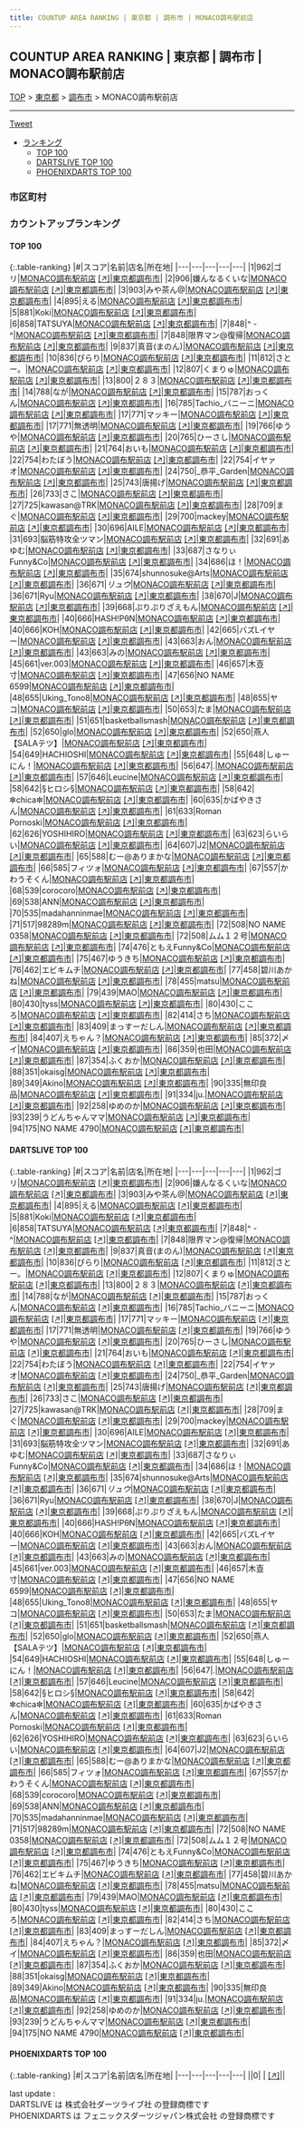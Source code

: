 ```yaml
---
title: COUNTUP AREA RANKING | 東京都 | 調布市 | MONACO調布駅前店
---
```

## COUNTUP AREA RANKING | 東京都 | 調布市 | MONACO調布駅前店

[TOP](/darts/rank/) > [東京都](/darts/rank/東京都/) > [調布市](/darts/rank/東京都/調布市/) > MONACO調布駅前店

___

<a href="https://twitter.com/share?ref_src=twsrc%5Etfw" data-text="COUNTUP AREA RANKING | 東京都調布市MONACO調布駅前店" class="twitter-share-button" data-hashtags="DARTSLIVE,PHOENIXDARTS,darts,ダーツ" data-show-count="false">Tweet</a>

* [ランキング](#カウントアップランキング)
    * [TOP 100](#top-100)
    * [DARTSLIVE TOP 100](#dartslive-top-100)
    * [PHOENIXDARTS TOP 100](#phoenixdarts-top-100)

### 市区町村

<ul>

</ul>

### カウントアップランキング

#### TOP 100



{:.table-ranking}
|#|スコア|名前|店名|所在地|
|---|---|---|---|---|
|1|962|<span class="rank-name-dl">ゴリ</span>|<a href="/darts/rank/shops/9ef23733fd3ee8430d9b047a20a7ba1e.html">MONACO調布駅前店</a> <a href="https://search.dartslive.com/jp/shop/9ef23733fd3ee8430d9b047a20a7ba1e">[↗]</a>|<a href="/darts/rank/東京都/調布市">東京都調布市</a>|
|2|906|<span class="rank-name-dl">嫌んなるくいな</span>|<a href="/darts/rank/shops/9ef23733fd3ee8430d9b047a20a7ba1e.html">MONACO調布駅前店</a> <a href="https://search.dartslive.com/jp/shop/9ef23733fd3ee8430d9b047a20a7ba1e">[↗]</a>|<a href="/darts/rank/東京都/調布市">東京都調布市</a>|
|3|903|<span class="rank-name-dl">みや茶ん@</span>|<a href="/darts/rank/shops/9ef23733fd3ee8430d9b047a20a7ba1e.html">MONACO調布駅前店</a> <a href="https://search.dartslive.com/jp/shop/9ef23733fd3ee8430d9b047a20a7ba1e">[↗]</a>|<a href="/darts/rank/東京都/調布市">東京都調布市</a>|
|4|895|<span class="rank-name-dl">える</span>|<a href="/darts/rank/shops/9ef23733fd3ee8430d9b047a20a7ba1e.html">MONACO調布駅前店</a> <a href="https://search.dartslive.com/jp/shop/9ef23733fd3ee8430d9b047a20a7ba1e">[↗]</a>|<a href="/darts/rank/東京都/調布市">東京都調布市</a>|
|5|881|<span class="rank-name-dl">Koki</span>|<a href="/darts/rank/shops/9ef23733fd3ee8430d9b047a20a7ba1e.html">MONACO調布駅前店</a> <a href="https://search.dartslive.com/jp/shop/9ef23733fd3ee8430d9b047a20a7ba1e">[↗]</a>|<a href="/darts/rank/東京都/調布市">東京都調布市</a>|
|6|858|<span class="rank-name-dl">TATSUYA</span>|<a href="/darts/rank/shops/9ef23733fd3ee8430d9b047a20a7ba1e.html">MONACO調布駅前店</a> <a href="https://search.dartslive.com/jp/shop/9ef23733fd3ee8430d9b047a20a7ba1e">[↗]</a>|<a href="/darts/rank/東京都/調布市">東京都調布市</a>|
|7|848|<span class="rank-name-dl">^ - ^</span>|<a href="/darts/rank/shops/9ef23733fd3ee8430d9b047a20a7ba1e.html">MONACO調布駅前店</a> <a href="https://search.dartslive.com/jp/shop/9ef23733fd3ee8430d9b047a20a7ba1e">[↗]</a>|<a href="/darts/rank/東京都/調布市">東京都調布市</a>|
|7|848|<span class="rank-name-dl">限界マン@復帰</span>|<a href="/darts/rank/shops/9ef23733fd3ee8430d9b047a20a7ba1e.html">MONACO調布駅前店</a> <a href="https://search.dartslive.com/jp/shop/9ef23733fd3ee8430d9b047a20a7ba1e">[↗]</a>|<a href="/darts/rank/東京都/調布市">東京都調布市</a>|
|9|837|<span class="rank-name-dl">真音(まのん)</span>|<a href="/darts/rank/shops/9ef23733fd3ee8430d9b047a20a7ba1e.html">MONACO調布駅前店</a> <a href="https://search.dartslive.com/jp/shop/9ef23733fd3ee8430d9b047a20a7ba1e">[↗]</a>|<a href="/darts/rank/東京都/調布市">東京都調布市</a>|
|10|836|<span class="rank-name-dl">ぴらり</span>|<a href="/darts/rank/shops/9ef23733fd3ee8430d9b047a20a7ba1e.html">MONACO調布駅前店</a> <a href="https://search.dartslive.com/jp/shop/9ef23733fd3ee8430d9b047a20a7ba1e">[↗]</a>|<a href="/darts/rank/東京都/調布市">東京都調布市</a>|
|11|812|<span class="rank-name-dl">さとー。</span>|<a href="/darts/rank/shops/9ef23733fd3ee8430d9b047a20a7ba1e.html">MONACO調布駅前店</a> <a href="https://search.dartslive.com/jp/shop/9ef23733fd3ee8430d9b047a20a7ba1e">[↗]</a>|<a href="/darts/rank/東京都/調布市">東京都調布市</a>|
|12|807|<span class="rank-name-dl">くまりゅ</span>|<a href="/darts/rank/shops/9ef23733fd3ee8430d9b047a20a7ba1e.html">MONACO調布駅前店</a> <a href="https://search.dartslive.com/jp/shop/9ef23733fd3ee8430d9b047a20a7ba1e">[↗]</a>|<a href="/darts/rank/東京都/調布市">東京都調布市</a>|
|13|800|<span class="rank-name-dl">２８３</span>|<a href="/darts/rank/shops/9ef23733fd3ee8430d9b047a20a7ba1e.html">MONACO調布駅前店</a> <a href="https://search.dartslive.com/jp/shop/9ef23733fd3ee8430d9b047a20a7ba1e">[↗]</a>|<a href="/darts/rank/東京都/調布市">東京都調布市</a>|
|14|788|<span class="rank-name-dl">なが</span>|<a href="/darts/rank/shops/9ef23733fd3ee8430d9b047a20a7ba1e.html">MONACO調布駅前店</a> <a href="https://search.dartslive.com/jp/shop/9ef23733fd3ee8430d9b047a20a7ba1e">[↗]</a>|<a href="/darts/rank/東京都/調布市">東京都調布市</a>|
|15|787|<span class="rank-name-dl">おっくん</span>|<a href="/darts/rank/shops/9ef23733fd3ee8430d9b047a20a7ba1e.html">MONACO調布駅前店</a> <a href="https://search.dartslive.com/jp/shop/9ef23733fd3ee8430d9b047a20a7ba1e">[↗]</a>|<a href="/darts/rank/東京都/調布市">東京都調布市</a>|
|16|785|<span class="rank-name-dl">Tachio_バニーニ</span>|<a href="/darts/rank/shops/9ef23733fd3ee8430d9b047a20a7ba1e.html">MONACO調布駅前店</a> <a href="https://search.dartslive.com/jp/shop/9ef23733fd3ee8430d9b047a20a7ba1e">[↗]</a>|<a href="/darts/rank/東京都/調布市">東京都調布市</a>|
|17|771|<span class="rank-name-dl">マッキー</span>|<a href="/darts/rank/shops/9ef23733fd3ee8430d9b047a20a7ba1e.html">MONACO調布駅前店</a> <a href="https://search.dartslive.com/jp/shop/9ef23733fd3ee8430d9b047a20a7ba1e">[↗]</a>|<a href="/darts/rank/東京都/調布市">東京都調布市</a>|
|17|771|<span class="rank-name-dl">無透明</span>|<a href="/darts/rank/shops/9ef23733fd3ee8430d9b047a20a7ba1e.html">MONACO調布駅前店</a> <a href="https://search.dartslive.com/jp/shop/9ef23733fd3ee8430d9b047a20a7ba1e">[↗]</a>|<a href="/darts/rank/東京都/調布市">東京都調布市</a>|
|19|766|<span class="rank-name-dl">ゆうや</span>|<a href="/darts/rank/shops/9ef23733fd3ee8430d9b047a20a7ba1e.html">MONACO調布駅前店</a> <a href="https://search.dartslive.com/jp/shop/9ef23733fd3ee8430d9b047a20a7ba1e">[↗]</a>|<a href="/darts/rank/東京都/調布市">東京都調布市</a>|
|20|765|<span class="rank-name-dl">ひーさし</span>|<a href="/darts/rank/shops/9ef23733fd3ee8430d9b047a20a7ba1e.html">MONACO調布駅前店</a> <a href="https://search.dartslive.com/jp/shop/9ef23733fd3ee8430d9b047a20a7ba1e">[↗]</a>|<a href="/darts/rank/東京都/調布市">東京都調布市</a>|
|21|764|<span class="rank-name-dl">おいも</span>|<a href="/darts/rank/shops/9ef23733fd3ee8430d9b047a20a7ba1e.html">MONACO調布駅前店</a> <a href="https://search.dartslive.com/jp/shop/9ef23733fd3ee8430d9b047a20a7ba1e">[↗]</a>|<a href="/darts/rank/東京都/調布市">東京都調布市</a>|
|22|754|<span class="rank-name-dl">わたぼう</span>|<a href="/darts/rank/shops/9ef23733fd3ee8430d9b047a20a7ba1e.html">MONACO調布駅前店</a> <a href="https://search.dartslive.com/jp/shop/9ef23733fd3ee8430d9b047a20a7ba1e">[↗]</a>|<a href="/darts/rank/東京都/調布市">東京都調布市</a>|
|22|754|<span class="rank-name-dl">イヤァオ</span>|<a href="/darts/rank/shops/9ef23733fd3ee8430d9b047a20a7ba1e.html">MONACO調布駅前店</a> <a href="https://search.dartslive.com/jp/shop/9ef23733fd3ee8430d9b047a20a7ba1e">[↗]</a>|<a href="/darts/rank/東京都/調布市">東京都調布市</a>|
|24|750|<span class="rank-name-dl">_恭平_Garden</span>|<a href="/darts/rank/shops/9ef23733fd3ee8430d9b047a20a7ba1e.html">MONACO調布駅前店</a> <a href="https://search.dartslive.com/jp/shop/9ef23733fd3ee8430d9b047a20a7ba1e">[↗]</a>|<a href="/darts/rank/東京都/調布市">東京都調布市</a>|
|25|743|<span class="rank-name-dl">唐揚げ</span>|<a href="/darts/rank/shops/9ef23733fd3ee8430d9b047a20a7ba1e.html">MONACO調布駅前店</a> <a href="https://search.dartslive.com/jp/shop/9ef23733fd3ee8430d9b047a20a7ba1e">[↗]</a>|<a href="/darts/rank/東京都/調布市">東京都調布市</a>|
|26|733|<span class="rank-name-dl">さこ</span>|<a href="/darts/rank/shops/9ef23733fd3ee8430d9b047a20a7ba1e.html">MONACO調布駅前店</a> <a href="https://search.dartslive.com/jp/shop/9ef23733fd3ee8430d9b047a20a7ba1e">[↗]</a>|<a href="/darts/rank/東京都/調布市">東京都調布市</a>|
|27|725|<span class="rank-name-dl">kawasan@TRK</span>|<a href="/darts/rank/shops/9ef23733fd3ee8430d9b047a20a7ba1e.html">MONACO調布駅前店</a> <a href="https://search.dartslive.com/jp/shop/9ef23733fd3ee8430d9b047a20a7ba1e">[↗]</a>|<a href="/darts/rank/東京都/調布市">東京都調布市</a>|
|28|709|<span class="rank-name-dl">まぐ</span>|<a href="/darts/rank/shops/9ef23733fd3ee8430d9b047a20a7ba1e.html">MONACO調布駅前店</a> <a href="https://search.dartslive.com/jp/shop/9ef23733fd3ee8430d9b047a20a7ba1e">[↗]</a>|<a href="/darts/rank/東京都/調布市">東京都調布市</a>|
|29|700|<span class="rank-name-dl">mackey</span>|<a href="/darts/rank/shops/9ef23733fd3ee8430d9b047a20a7ba1e.html">MONACO調布駅前店</a> <a href="https://search.dartslive.com/jp/shop/9ef23733fd3ee8430d9b047a20a7ba1e">[↗]</a>|<a href="/darts/rank/東京都/調布市">東京都調布市</a>|
|30|696|<span class="rank-name-dl">AILE</span>|<a href="/darts/rank/shops/9ef23733fd3ee8430d9b047a20a7ba1e.html">MONACO調布駅前店</a> <a href="https://search.dartslive.com/jp/shop/9ef23733fd3ee8430d9b047a20a7ba1e">[↗]</a>|<a href="/darts/rank/東京都/調布市">東京都調布市</a>|
|31|693|<span class="rank-name-dl">脳筋特攻全ツマン</span>|<a href="/darts/rank/shops/9ef23733fd3ee8430d9b047a20a7ba1e.html">MONACO調布駅前店</a> <a href="https://search.dartslive.com/jp/shop/9ef23733fd3ee8430d9b047a20a7ba1e">[↗]</a>|<a href="/darts/rank/東京都/調布市">東京都調布市</a>|
|32|691|<span class="rank-name-dl">あゆむ</span>|<a href="/darts/rank/shops/9ef23733fd3ee8430d9b047a20a7ba1e.html">MONACO調布駅前店</a> <a href="https://search.dartslive.com/jp/shop/9ef23733fd3ee8430d9b047a20a7ba1e">[↗]</a>|<a href="/darts/rank/東京都/調布市">東京都調布市</a>|
|33|687|<span class="rank-name-dl">さなりぃFunny&amp;Co</span>|<a href="/darts/rank/shops/9ef23733fd3ee8430d9b047a20a7ba1e.html">MONACO調布駅前店</a> <a href="https://search.dartslive.com/jp/shop/9ef23733fd3ee8430d9b047a20a7ba1e">[↗]</a>|<a href="/darts/rank/東京都/調布市">東京都調布市</a>|
|34|686|<span class="rank-name-dl">ほ！</span>|<a href="/darts/rank/shops/9ef23733fd3ee8430d9b047a20a7ba1e.html">MONACO調布駅前店</a> <a href="https://search.dartslive.com/jp/shop/9ef23733fd3ee8430d9b047a20a7ba1e">[↗]</a>|<a href="/darts/rank/東京都/調布市">東京都調布市</a>|
|35|674|<span class="rank-name-dl">shunnosuke@Arts</span>|<a href="/darts/rank/shops/9ef23733fd3ee8430d9b047a20a7ba1e.html">MONACO調布駅前店</a> <a href="https://search.dartslive.com/jp/shop/9ef23733fd3ee8430d9b047a20a7ba1e">[↗]</a>|<a href="/darts/rank/東京都/調布市">東京都調布市</a>|
|36|671|<span class="rank-name-dl">$リュウ$</span>|<a href="/darts/rank/shops/9ef23733fd3ee8430d9b047a20a7ba1e.html">MONACO調布駅前店</a> <a href="https://search.dartslive.com/jp/shop/9ef23733fd3ee8430d9b047a20a7ba1e">[↗]</a>|<a href="/darts/rank/東京都/調布市">東京都調布市</a>|
|36|671|<span class="rank-name-dl">Ryu</span>|<a href="/darts/rank/shops/9ef23733fd3ee8430d9b047a20a7ba1e.html">MONACO調布駅前店</a> <a href="https://search.dartslive.com/jp/shop/9ef23733fd3ee8430d9b047a20a7ba1e">[↗]</a>|<a href="/darts/rank/東京都/調布市">東京都調布市</a>|
|38|670|<span class="rank-name-dl">J</span>|<a href="/darts/rank/shops/9ef23733fd3ee8430d9b047a20a7ba1e.html">MONACO調布駅前店</a> <a href="https://search.dartslive.com/jp/shop/9ef23733fd3ee8430d9b047a20a7ba1e">[↗]</a>|<a href="/darts/rank/東京都/調布市">東京都調布市</a>|
|39|668|<span class="rank-name-dl">ぷりぷりざえもん</span>|<a href="/darts/rank/shops/9ef23733fd3ee8430d9b047a20a7ba1e.html">MONACO調布駅前店</a> <a href="https://search.dartslive.com/jp/shop/9ef23733fd3ee8430d9b047a20a7ba1e">[↗]</a>|<a href="/darts/rank/東京都/調布市">東京都調布市</a>|
|40|666|<span class="rank-name-dl">HASH!PθN</span>|<a href="/darts/rank/shops/9ef23733fd3ee8430d9b047a20a7ba1e.html">MONACO調布駅前店</a> <a href="https://search.dartslive.com/jp/shop/9ef23733fd3ee8430d9b047a20a7ba1e">[↗]</a>|<a href="/darts/rank/東京都/調布市">東京都調布市</a>|
|40|666|<span class="rank-name-dl">KOH</span>|<a href="/darts/rank/shops/9ef23733fd3ee8430d9b047a20a7ba1e.html">MONACO調布駅前店</a> <a href="https://search.dartslive.com/jp/shop/9ef23733fd3ee8430d9b047a20a7ba1e">[↗]</a>|<a href="/darts/rank/東京都/調布市">東京都調布市</a>|
|42|665|<span class="rank-name-dl">バズLイヤー</span>|<a href="/darts/rank/shops/9ef23733fd3ee8430d9b047a20a7ba1e.html">MONACO調布駅前店</a> <a href="https://search.dartslive.com/jp/shop/9ef23733fd3ee8430d9b047a20a7ba1e">[↗]</a>|<a href="/darts/rank/東京都/調布市">東京都調布市</a>|
|43|663|<span class="rank-name-dl">おん</span>|<a href="/darts/rank/shops/9ef23733fd3ee8430d9b047a20a7ba1e.html">MONACO調布駅前店</a> <a href="https://search.dartslive.com/jp/shop/9ef23733fd3ee8430d9b047a20a7ba1e">[↗]</a>|<a href="/darts/rank/東京都/調布市">東京都調布市</a>|
|43|663|<span class="rank-name-dl">みの</span>|<a href="/darts/rank/shops/9ef23733fd3ee8430d9b047a20a7ba1e.html">MONACO調布駅前店</a> <a href="https://search.dartslive.com/jp/shop/9ef23733fd3ee8430d9b047a20a7ba1e">[↗]</a>|<a href="/darts/rank/東京都/調布市">東京都調布市</a>|
|45|661|<span class="rank-name-dl">ver.003</span>|<a href="/darts/rank/shops/9ef23733fd3ee8430d9b047a20a7ba1e.html">MONACO調布駅前店</a> <a href="https://search.dartslive.com/jp/shop/9ef23733fd3ee8430d9b047a20a7ba1e">[↗]</a>|<a href="/darts/rank/東京都/調布市">東京都調布市</a>|
|46|657|<span class="rank-name-dl">木壴寸</span>|<a href="/darts/rank/shops/9ef23733fd3ee8430d9b047a20a7ba1e.html">MONACO調布駅前店</a> <a href="https://search.dartslive.com/jp/shop/9ef23733fd3ee8430d9b047a20a7ba1e">[↗]</a>|<a href="/darts/rank/東京都/調布市">東京都調布市</a>|
|47|656|<span class="rank-name-dl">NO NAME 6599</span>|<a href="/darts/rank/shops/9ef23733fd3ee8430d9b047a20a7ba1e.html">MONACO調布駅前店</a> <a href="https://search.dartslive.com/jp/shop/9ef23733fd3ee8430d9b047a20a7ba1e">[↗]</a>|<a href="/darts/rank/東京都/調布市">東京都調布市</a>|
|48|655|<span class="rank-name-dl">Uking_Tono8</span>|<a href="/darts/rank/shops/9ef23733fd3ee8430d9b047a20a7ba1e.html">MONACO調布駅前店</a> <a href="https://search.dartslive.com/jp/shop/9ef23733fd3ee8430d9b047a20a7ba1e">[↗]</a>|<a href="/darts/rank/東京都/調布市">東京都調布市</a>|
|48|655|<span class="rank-name-dl">ヤコ</span>|<a href="/darts/rank/shops/9ef23733fd3ee8430d9b047a20a7ba1e.html">MONACO調布駅前店</a> <a href="https://search.dartslive.com/jp/shop/9ef23733fd3ee8430d9b047a20a7ba1e">[↗]</a>|<a href="/darts/rank/東京都/調布市">東京都調布市</a>|
|50|653|<span class="rank-name-dl">たま</span>|<a href="/darts/rank/shops/9ef23733fd3ee8430d9b047a20a7ba1e.html">MONACO調布駅前店</a> <a href="https://search.dartslive.com/jp/shop/9ef23733fd3ee8430d9b047a20a7ba1e">[↗]</a>|<a href="/darts/rank/東京都/調布市">東京都調布市</a>|
|51|651|<span class="rank-name-dl">basketballsmash</span>|<a href="/darts/rank/shops/9ef23733fd3ee8430d9b047a20a7ba1e.html">MONACO調布駅前店</a> <a href="https://search.dartslive.com/jp/shop/9ef23733fd3ee8430d9b047a20a7ba1e">[↗]</a>|<a href="/darts/rank/東京都/調布市">東京都調布市</a>|
|52|650|<span class="rank-name-dl">glo</span>|<a href="/darts/rank/shops/9ef23733fd3ee8430d9b047a20a7ba1e.html">MONACO調布駅前店</a> <a href="https://search.dartslive.com/jp/shop/9ef23733fd3ee8430d9b047a20a7ba1e">[↗]</a>|<a href="/darts/rank/東京都/調布市">東京都調布市</a>|
|52|650|<span class="rank-name-dl">燕人【SALAテツ】</span>|<a href="/darts/rank/shops/9ef23733fd3ee8430d9b047a20a7ba1e.html">MONACO調布駅前店</a> <a href="https://search.dartslive.com/jp/shop/9ef23733fd3ee8430d9b047a20a7ba1e">[↗]</a>|<a href="/darts/rank/東京都/調布市">東京都調布市</a>|
|54|649|<span class="rank-name-dl">HACHIOSHI</span>|<a href="/darts/rank/shops/9ef23733fd3ee8430d9b047a20a7ba1e.html">MONACO調布駅前店</a> <a href="https://search.dartslive.com/jp/shop/9ef23733fd3ee8430d9b047a20a7ba1e">[↗]</a>|<a href="/darts/rank/東京都/調布市">東京都調布市</a>|
|55|648|<span class="rank-name-dl">しゅーにん！</span>|<a href="/darts/rank/shops/9ef23733fd3ee8430d9b047a20a7ba1e.html">MONACO調布駅前店</a> <a href="https://search.dartslive.com/jp/shop/9ef23733fd3ee8430d9b047a20a7ba1e">[↗]</a>|<a href="/darts/rank/東京都/調布市">東京都調布市</a>|
|56|647|<span class="rank-name-dl">.</span>|<a href="/darts/rank/shops/9ef23733fd3ee8430d9b047a20a7ba1e.html">MONACO調布駅前店</a> <a href="https://search.dartslive.com/jp/shop/9ef23733fd3ee8430d9b047a20a7ba1e">[↗]</a>|<a href="/darts/rank/東京都/調布市">東京都調布市</a>|
|57|646|<span class="rank-name-dl">Leucine</span>|<a href="/darts/rank/shops/9ef23733fd3ee8430d9b047a20a7ba1e.html">MONACO調布駅前店</a> <a href="https://search.dartslive.com/jp/shop/9ef23733fd3ee8430d9b047a20a7ba1e">[↗]</a>|<a href="/darts/rank/東京都/調布市">東京都調布市</a>|
|58|642|<span class="rank-name-dl">§ヒロシ§</span>|<a href="/darts/rank/shops/9ef23733fd3ee8430d9b047a20a7ba1e.html">MONACO調布駅前店</a> <a href="https://search.dartslive.com/jp/shop/9ef23733fd3ee8430d9b047a20a7ba1e">[↗]</a>|<a href="/darts/rank/東京都/調布市">東京都調布市</a>|
|58|642|<span class="rank-name-dl">✼chica✼</span>|<a href="/darts/rank/shops/9ef23733fd3ee8430d9b047a20a7ba1e.html">MONACO調布駅前店</a> <a href="https://search.dartslive.com/jp/shop/9ef23733fd3ee8430d9b047a20a7ba1e">[↗]</a>|<a href="/darts/rank/東京都/調布市">東京都調布市</a>|
|60|635|<span class="rank-name-dl">かばやきさん</span>|<a href="/darts/rank/shops/9ef23733fd3ee8430d9b047a20a7ba1e.html">MONACO調布駅前店</a> <a href="https://search.dartslive.com/jp/shop/9ef23733fd3ee8430d9b047a20a7ba1e">[↗]</a>|<a href="/darts/rank/東京都/調布市">東京都調布市</a>|
|61|633|<span class="rank-name-dl">Roman Pornoski</span>|<a href="/darts/rank/shops/9ef23733fd3ee8430d9b047a20a7ba1e.html">MONACO調布駅前店</a> <a href="https://search.dartslive.com/jp/shop/9ef23733fd3ee8430d9b047a20a7ba1e">[↗]</a>|<a href="/darts/rank/東京都/調布市">東京都調布市</a>|
|62|626|<span class="rank-name-dl">YOSHIHIRO</span>|<a href="/darts/rank/shops/9ef23733fd3ee8430d9b047a20a7ba1e.html">MONACO調布駅前店</a> <a href="https://search.dartslive.com/jp/shop/9ef23733fd3ee8430d9b047a20a7ba1e">[↗]</a>|<a href="/darts/rank/東京都/調布市">東京都調布市</a>|
|63|623|<span class="rank-name-dl">らいらい</span>|<a href="/darts/rank/shops/9ef23733fd3ee8430d9b047a20a7ba1e.html">MONACO調布駅前店</a> <a href="https://search.dartslive.com/jp/shop/9ef23733fd3ee8430d9b047a20a7ba1e">[↗]</a>|<a href="/darts/rank/東京都/調布市">東京都調布市</a>|
|64|607|<span class="rank-name-dl">J2</span>|<a href="/darts/rank/shops/9ef23733fd3ee8430d9b047a20a7ba1e.html">MONACO調布駅前店</a> <a href="https://search.dartslive.com/jp/shop/9ef23733fd3ee8430d9b047a20a7ba1e">[↗]</a>|<a href="/darts/rank/東京都/調布市">東京都調布市</a>|
|65|588|<span class="rank-name-dl">むー@ありまかな</span>|<a href="/darts/rank/shops/9ef23733fd3ee8430d9b047a20a7ba1e.html">MONACO調布駅前店</a> <a href="https://search.dartslive.com/jp/shop/9ef23733fd3ee8430d9b047a20a7ba1e">[↗]</a>|<a href="/darts/rank/東京都/調布市">東京都調布市</a>|
|66|585|<span class="rank-name-dl">フィツォ</span>|<a href="/darts/rank/shops/9ef23733fd3ee8430d9b047a20a7ba1e.html">MONACO調布駅前店</a> <a href="https://search.dartslive.com/jp/shop/9ef23733fd3ee8430d9b047a20a7ba1e">[↗]</a>|<a href="/darts/rank/東京都/調布市">東京都調布市</a>|
|67|557|<span class="rank-name-dl">かわうそくん</span>|<a href="/darts/rank/shops/9ef23733fd3ee8430d9b047a20a7ba1e.html">MONACO調布駅前店</a> <a href="https://search.dartslive.com/jp/shop/9ef23733fd3ee8430d9b047a20a7ba1e">[↗]</a>|<a href="/darts/rank/東京都/調布市">東京都調布市</a>|
|68|539|<span class="rank-name-dl">corocoro</span>|<a href="/darts/rank/shops/9ef23733fd3ee8430d9b047a20a7ba1e.html">MONACO調布駅前店</a> <a href="https://search.dartslive.com/jp/shop/9ef23733fd3ee8430d9b047a20a7ba1e">[↗]</a>|<a href="/darts/rank/東京都/調布市">東京都調布市</a>|
|69|538|<span class="rank-name-dl">ANN</span>|<a href="/darts/rank/shops/9ef23733fd3ee8430d9b047a20a7ba1e.html">MONACO調布駅前店</a> <a href="https://search.dartslive.com/jp/shop/9ef23733fd3ee8430d9b047a20a7ba1e">[↗]</a>|<a href="/darts/rank/東京都/調布市">東京都調布市</a>|
|70|535|<span class="rank-name-dl">madahanninmae</span>|<a href="/darts/rank/shops/9ef23733fd3ee8430d9b047a20a7ba1e.html">MONACO調布駅前店</a> <a href="https://search.dartslive.com/jp/shop/9ef23733fd3ee8430d9b047a20a7ba1e">[↗]</a>|<a href="/darts/rank/東京都/調布市">東京都調布市</a>|
|71|517|<span class="rank-name-dl">98289m</span>|<a href="/darts/rank/shops/9ef23733fd3ee8430d9b047a20a7ba1e.html">MONACO調布駅前店</a> <a href="https://search.dartslive.com/jp/shop/9ef23733fd3ee8430d9b047a20a7ba1e">[↗]</a>|<a href="/darts/rank/東京都/調布市">東京都調布市</a>|
|72|508|<span class="rank-name-dl">NO NAME 0358</span>|<a href="/darts/rank/shops/9ef23733fd3ee8430d9b047a20a7ba1e.html">MONACO調布駅前店</a> <a href="https://search.dartslive.com/jp/shop/9ef23733fd3ee8430d9b047a20a7ba1e">[↗]</a>|<a href="/darts/rank/東京都/調布市">東京都調布市</a>|
|72|508|<span class="rank-name-dl">ムム１２号</span>|<a href="/darts/rank/shops/9ef23733fd3ee8430d9b047a20a7ba1e.html">MONACO調布駅前店</a> <a href="https://search.dartslive.com/jp/shop/9ef23733fd3ee8430d9b047a20a7ba1e">[↗]</a>|<a href="/darts/rank/東京都/調布市">東京都調布市</a>|
|74|476|<span class="rank-name-dl">ともえFunny&amp;Co</span>|<a href="/darts/rank/shops/9ef23733fd3ee8430d9b047a20a7ba1e.html">MONACO調布駅前店</a> <a href="https://search.dartslive.com/jp/shop/9ef23733fd3ee8430d9b047a20a7ba1e">[↗]</a>|<a href="/darts/rank/東京都/調布市">東京都調布市</a>|
|75|467|<span class="rank-name-dl">ゆうきち</span>|<a href="/darts/rank/shops/9ef23733fd3ee8430d9b047a20a7ba1e.html">MONACO調布駅前店</a> <a href="https://search.dartslive.com/jp/shop/9ef23733fd3ee8430d9b047a20a7ba1e">[↗]</a>|<a href="/darts/rank/東京都/調布市">東京都調布市</a>|
|76|462|<span class="rank-name-dl">エビキムチ</span>|<a href="/darts/rank/shops/9ef23733fd3ee8430d9b047a20a7ba1e.html">MONACO調布駅前店</a> <a href="https://search.dartslive.com/jp/shop/9ef23733fd3ee8430d9b047a20a7ba1e">[↗]</a>|<a href="/darts/rank/東京都/調布市">東京都調布市</a>|
|77|458|<span class="rank-name-dl">碧川あかね</span>|<a href="/darts/rank/shops/9ef23733fd3ee8430d9b047a20a7ba1e.html">MONACO調布駅前店</a> <a href="https://search.dartslive.com/jp/shop/9ef23733fd3ee8430d9b047a20a7ba1e">[↗]</a>|<a href="/darts/rank/東京都/調布市">東京都調布市</a>|
|78|455|<span class="rank-name-dl">matsu</span>|<a href="/darts/rank/shops/9ef23733fd3ee8430d9b047a20a7ba1e.html">MONACO調布駅前店</a> <a href="https://search.dartslive.com/jp/shop/9ef23733fd3ee8430d9b047a20a7ba1e">[↗]</a>|<a href="/darts/rank/東京都/調布市">東京都調布市</a>|
|79|439|<span class="rank-name-dl">MAO</span>|<a href="/darts/rank/shops/9ef23733fd3ee8430d9b047a20a7ba1e.html">MONACO調布駅前店</a> <a href="https://search.dartslive.com/jp/shop/9ef23733fd3ee8430d9b047a20a7ba1e">[↗]</a>|<a href="/darts/rank/東京都/調布市">東京都調布市</a>|
|80|430|<span class="rank-name-dl">tyss</span>|<a href="/darts/rank/shops/9ef23733fd3ee8430d9b047a20a7ba1e.html">MONACO調布駅前店</a> <a href="https://search.dartslive.com/jp/shop/9ef23733fd3ee8430d9b047a20a7ba1e">[↗]</a>|<a href="/darts/rank/東京都/調布市">東京都調布市</a>|
|80|430|<span class="rank-name-dl">こころ</span>|<a href="/darts/rank/shops/9ef23733fd3ee8430d9b047a20a7ba1e.html">MONACO調布駅前店</a> <a href="https://search.dartslive.com/jp/shop/9ef23733fd3ee8430d9b047a20a7ba1e">[↗]</a>|<a href="/darts/rank/東京都/調布市">東京都調布市</a>|
|82|414|<span class="rank-name-dl">さち</span>|<a href="/darts/rank/shops/9ef23733fd3ee8430d9b047a20a7ba1e.html">MONACO調布駅前店</a> <a href="https://search.dartslive.com/jp/shop/9ef23733fd3ee8430d9b047a20a7ba1e">[↗]</a>|<a href="/darts/rank/東京都/調布市">東京都調布市</a>|
|83|409|<span class="rank-name-dl">まっすーだしん</span>|<a href="/darts/rank/shops/9ef23733fd3ee8430d9b047a20a7ba1e.html">MONACO調布駅前店</a> <a href="https://search.dartslive.com/jp/shop/9ef23733fd3ee8430d9b047a20a7ba1e">[↗]</a>|<a href="/darts/rank/東京都/調布市">東京都調布市</a>|
|84|407|<span class="rank-name-dl">えちゃん？</span>|<a href="/darts/rank/shops/9ef23733fd3ee8430d9b047a20a7ba1e.html">MONACO調布駅前店</a> <a href="https://search.dartslive.com/jp/shop/9ef23733fd3ee8430d9b047a20a7ba1e">[↗]</a>|<a href="/darts/rank/東京都/調布市">東京都調布市</a>|
|85|372|<span class="rank-name-dl">〆イ</span>|<a href="/darts/rank/shops/9ef23733fd3ee8430d9b047a20a7ba1e.html">MONACO調布駅前店</a> <a href="https://search.dartslive.com/jp/shop/9ef23733fd3ee8430d9b047a20a7ba1e">[↗]</a>|<a href="/darts/rank/東京都/調布市">東京都調布市</a>|
|86|359|<span class="rank-name-dl">也田</span>|<a href="/darts/rank/shops/9ef23733fd3ee8430d9b047a20a7ba1e.html">MONACO調布駅前店</a> <a href="https://search.dartslive.com/jp/shop/9ef23733fd3ee8430d9b047a20a7ba1e">[↗]</a>|<a href="/darts/rank/東京都/調布市">東京都調布市</a>|
|87|354|<span class="rank-name-dl">ふくおか</span>|<a href="/darts/rank/shops/9ef23733fd3ee8430d9b047a20a7ba1e.html">MONACO調布駅前店</a> <a href="https://search.dartslive.com/jp/shop/9ef23733fd3ee8430d9b047a20a7ba1e">[↗]</a>|<a href="/darts/rank/東京都/調布市">東京都調布市</a>|
|88|351|<span class="rank-name-dl">okaisg</span>|<a href="/darts/rank/shops/9ef23733fd3ee8430d9b047a20a7ba1e.html">MONACO調布駅前店</a> <a href="https://search.dartslive.com/jp/shop/9ef23733fd3ee8430d9b047a20a7ba1e">[↗]</a>|<a href="/darts/rank/東京都/調布市">東京都調布市</a>|
|89|349|<span class="rank-name-dl">Akino</span>|<a href="/darts/rank/shops/9ef23733fd3ee8430d9b047a20a7ba1e.html">MONACO調布駅前店</a> <a href="https://search.dartslive.com/jp/shop/9ef23733fd3ee8430d9b047a20a7ba1e">[↗]</a>|<a href="/darts/rank/東京都/調布市">東京都調布市</a>|
|90|335|<span class="rank-name-dl">無印良品</span>|<a href="/darts/rank/shops/9ef23733fd3ee8430d9b047a20a7ba1e.html">MONACO調布駅前店</a> <a href="https://search.dartslive.com/jp/shop/9ef23733fd3ee8430d9b047a20a7ba1e">[↗]</a>|<a href="/darts/rank/東京都/調布市">東京都調布市</a>|
|91|334|<span class="rank-name-dl">ju.</span>|<a href="/darts/rank/shops/9ef23733fd3ee8430d9b047a20a7ba1e.html">MONACO調布駅前店</a> <a href="https://search.dartslive.com/jp/shop/9ef23733fd3ee8430d9b047a20a7ba1e">[↗]</a>|<a href="/darts/rank/東京都/調布市">東京都調布市</a>|
|92|258|<span class="rank-name-dl">ゆめのか</span>|<a href="/darts/rank/shops/9ef23733fd3ee8430d9b047a20a7ba1e.html">MONACO調布駅前店</a> <a href="https://search.dartslive.com/jp/shop/9ef23733fd3ee8430d9b047a20a7ba1e">[↗]</a>|<a href="/darts/rank/東京都/調布市">東京都調布市</a>|
|93|239|<span class="rank-name-dl">うどんちゃんママ</span>|<a href="/darts/rank/shops/9ef23733fd3ee8430d9b047a20a7ba1e.html">MONACO調布駅前店</a> <a href="https://search.dartslive.com/jp/shop/9ef23733fd3ee8430d9b047a20a7ba1e">[↗]</a>|<a href="/darts/rank/東京都/調布市">東京都調布市</a>|
|94|175|<span class="rank-name-dl">NO NAME 4790</span>|<a href="/darts/rank/shops/9ef23733fd3ee8430d9b047a20a7ba1e.html">MONACO調布駅前店</a> <a href="https://search.dartslive.com/jp/shop/9ef23733fd3ee8430d9b047a20a7ba1e">[↗]</a>|<a href="/darts/rank/東京都/調布市">東京都調布市</a>|


#### DARTSLIVE TOP 100



{:.table-ranking}
|#|スコア|名前|店名|所在地|
|---|---|---|---|---|
|1|962|<span class="rank-name-dl">ゴリ</span>|<a href="/darts/rank/shops/9ef23733fd3ee8430d9b047a20a7ba1e.html">MONACO調布駅前店</a> <a href="https://search.dartslive.com/jp/shop/9ef23733fd3ee8430d9b047a20a7ba1e">[↗]</a>|<a href="/darts/rank/東京都/調布市">東京都調布市</a>|
|2|906|<span class="rank-name-dl">嫌んなるくいな</span>|<a href="/darts/rank/shops/9ef23733fd3ee8430d9b047a20a7ba1e.html">MONACO調布駅前店</a> <a href="https://search.dartslive.com/jp/shop/9ef23733fd3ee8430d9b047a20a7ba1e">[↗]</a>|<a href="/darts/rank/東京都/調布市">東京都調布市</a>|
|3|903|<span class="rank-name-dl">みや茶ん@</span>|<a href="/darts/rank/shops/9ef23733fd3ee8430d9b047a20a7ba1e.html">MONACO調布駅前店</a> <a href="https://search.dartslive.com/jp/shop/9ef23733fd3ee8430d9b047a20a7ba1e">[↗]</a>|<a href="/darts/rank/東京都/調布市">東京都調布市</a>|
|4|895|<span class="rank-name-dl">える</span>|<a href="/darts/rank/shops/9ef23733fd3ee8430d9b047a20a7ba1e.html">MONACO調布駅前店</a> <a href="https://search.dartslive.com/jp/shop/9ef23733fd3ee8430d9b047a20a7ba1e">[↗]</a>|<a href="/darts/rank/東京都/調布市">東京都調布市</a>|
|5|881|<span class="rank-name-dl">Koki</span>|<a href="/darts/rank/shops/9ef23733fd3ee8430d9b047a20a7ba1e.html">MONACO調布駅前店</a> <a href="https://search.dartslive.com/jp/shop/9ef23733fd3ee8430d9b047a20a7ba1e">[↗]</a>|<a href="/darts/rank/東京都/調布市">東京都調布市</a>|
|6|858|<span class="rank-name-dl">TATSUYA</span>|<a href="/darts/rank/shops/9ef23733fd3ee8430d9b047a20a7ba1e.html">MONACO調布駅前店</a> <a href="https://search.dartslive.com/jp/shop/9ef23733fd3ee8430d9b047a20a7ba1e">[↗]</a>|<a href="/darts/rank/東京都/調布市">東京都調布市</a>|
|7|848|<span class="rank-name-dl">^ - ^</span>|<a href="/darts/rank/shops/9ef23733fd3ee8430d9b047a20a7ba1e.html">MONACO調布駅前店</a> <a href="https://search.dartslive.com/jp/shop/9ef23733fd3ee8430d9b047a20a7ba1e">[↗]</a>|<a href="/darts/rank/東京都/調布市">東京都調布市</a>|
|7|848|<span class="rank-name-dl">限界マン@復帰</span>|<a href="/darts/rank/shops/9ef23733fd3ee8430d9b047a20a7ba1e.html">MONACO調布駅前店</a> <a href="https://search.dartslive.com/jp/shop/9ef23733fd3ee8430d9b047a20a7ba1e">[↗]</a>|<a href="/darts/rank/東京都/調布市">東京都調布市</a>|
|9|837|<span class="rank-name-dl">真音(まのん)</span>|<a href="/darts/rank/shops/9ef23733fd3ee8430d9b047a20a7ba1e.html">MONACO調布駅前店</a> <a href="https://search.dartslive.com/jp/shop/9ef23733fd3ee8430d9b047a20a7ba1e">[↗]</a>|<a href="/darts/rank/東京都/調布市">東京都調布市</a>|
|10|836|<span class="rank-name-dl">ぴらり</span>|<a href="/darts/rank/shops/9ef23733fd3ee8430d9b047a20a7ba1e.html">MONACO調布駅前店</a> <a href="https://search.dartslive.com/jp/shop/9ef23733fd3ee8430d9b047a20a7ba1e">[↗]</a>|<a href="/darts/rank/東京都/調布市">東京都調布市</a>|
|11|812|<span class="rank-name-dl">さとー。</span>|<a href="/darts/rank/shops/9ef23733fd3ee8430d9b047a20a7ba1e.html">MONACO調布駅前店</a> <a href="https://search.dartslive.com/jp/shop/9ef23733fd3ee8430d9b047a20a7ba1e">[↗]</a>|<a href="/darts/rank/東京都/調布市">東京都調布市</a>|
|12|807|<span class="rank-name-dl">くまりゅ</span>|<a href="/darts/rank/shops/9ef23733fd3ee8430d9b047a20a7ba1e.html">MONACO調布駅前店</a> <a href="https://search.dartslive.com/jp/shop/9ef23733fd3ee8430d9b047a20a7ba1e">[↗]</a>|<a href="/darts/rank/東京都/調布市">東京都調布市</a>|
|13|800|<span class="rank-name-dl">２８３</span>|<a href="/darts/rank/shops/9ef23733fd3ee8430d9b047a20a7ba1e.html">MONACO調布駅前店</a> <a href="https://search.dartslive.com/jp/shop/9ef23733fd3ee8430d9b047a20a7ba1e">[↗]</a>|<a href="/darts/rank/東京都/調布市">東京都調布市</a>|
|14|788|<span class="rank-name-dl">なが</span>|<a href="/darts/rank/shops/9ef23733fd3ee8430d9b047a20a7ba1e.html">MONACO調布駅前店</a> <a href="https://search.dartslive.com/jp/shop/9ef23733fd3ee8430d9b047a20a7ba1e">[↗]</a>|<a href="/darts/rank/東京都/調布市">東京都調布市</a>|
|15|787|<span class="rank-name-dl">おっくん</span>|<a href="/darts/rank/shops/9ef23733fd3ee8430d9b047a20a7ba1e.html">MONACO調布駅前店</a> <a href="https://search.dartslive.com/jp/shop/9ef23733fd3ee8430d9b047a20a7ba1e">[↗]</a>|<a href="/darts/rank/東京都/調布市">東京都調布市</a>|
|16|785|<span class="rank-name-dl">Tachio_バニーニ</span>|<a href="/darts/rank/shops/9ef23733fd3ee8430d9b047a20a7ba1e.html">MONACO調布駅前店</a> <a href="https://search.dartslive.com/jp/shop/9ef23733fd3ee8430d9b047a20a7ba1e">[↗]</a>|<a href="/darts/rank/東京都/調布市">東京都調布市</a>|
|17|771|<span class="rank-name-dl">マッキー</span>|<a href="/darts/rank/shops/9ef23733fd3ee8430d9b047a20a7ba1e.html">MONACO調布駅前店</a> <a href="https://search.dartslive.com/jp/shop/9ef23733fd3ee8430d9b047a20a7ba1e">[↗]</a>|<a href="/darts/rank/東京都/調布市">東京都調布市</a>|
|17|771|<span class="rank-name-dl">無透明</span>|<a href="/darts/rank/shops/9ef23733fd3ee8430d9b047a20a7ba1e.html">MONACO調布駅前店</a> <a href="https://search.dartslive.com/jp/shop/9ef23733fd3ee8430d9b047a20a7ba1e">[↗]</a>|<a href="/darts/rank/東京都/調布市">東京都調布市</a>|
|19|766|<span class="rank-name-dl">ゆうや</span>|<a href="/darts/rank/shops/9ef23733fd3ee8430d9b047a20a7ba1e.html">MONACO調布駅前店</a> <a href="https://search.dartslive.com/jp/shop/9ef23733fd3ee8430d9b047a20a7ba1e">[↗]</a>|<a href="/darts/rank/東京都/調布市">東京都調布市</a>|
|20|765|<span class="rank-name-dl">ひーさし</span>|<a href="/darts/rank/shops/9ef23733fd3ee8430d9b047a20a7ba1e.html">MONACO調布駅前店</a> <a href="https://search.dartslive.com/jp/shop/9ef23733fd3ee8430d9b047a20a7ba1e">[↗]</a>|<a href="/darts/rank/東京都/調布市">東京都調布市</a>|
|21|764|<span class="rank-name-dl">おいも</span>|<a href="/darts/rank/shops/9ef23733fd3ee8430d9b047a20a7ba1e.html">MONACO調布駅前店</a> <a href="https://search.dartslive.com/jp/shop/9ef23733fd3ee8430d9b047a20a7ba1e">[↗]</a>|<a href="/darts/rank/東京都/調布市">東京都調布市</a>|
|22|754|<span class="rank-name-dl">わたぼう</span>|<a href="/darts/rank/shops/9ef23733fd3ee8430d9b047a20a7ba1e.html">MONACO調布駅前店</a> <a href="https://search.dartslive.com/jp/shop/9ef23733fd3ee8430d9b047a20a7ba1e">[↗]</a>|<a href="/darts/rank/東京都/調布市">東京都調布市</a>|
|22|754|<span class="rank-name-dl">イヤァオ</span>|<a href="/darts/rank/shops/9ef23733fd3ee8430d9b047a20a7ba1e.html">MONACO調布駅前店</a> <a href="https://search.dartslive.com/jp/shop/9ef23733fd3ee8430d9b047a20a7ba1e">[↗]</a>|<a href="/darts/rank/東京都/調布市">東京都調布市</a>|
|24|750|<span class="rank-name-dl">_恭平_Garden</span>|<a href="/darts/rank/shops/9ef23733fd3ee8430d9b047a20a7ba1e.html">MONACO調布駅前店</a> <a href="https://search.dartslive.com/jp/shop/9ef23733fd3ee8430d9b047a20a7ba1e">[↗]</a>|<a href="/darts/rank/東京都/調布市">東京都調布市</a>|
|25|743|<span class="rank-name-dl">唐揚げ</span>|<a href="/darts/rank/shops/9ef23733fd3ee8430d9b047a20a7ba1e.html">MONACO調布駅前店</a> <a href="https://search.dartslive.com/jp/shop/9ef23733fd3ee8430d9b047a20a7ba1e">[↗]</a>|<a href="/darts/rank/東京都/調布市">東京都調布市</a>|
|26|733|<span class="rank-name-dl">さこ</span>|<a href="/darts/rank/shops/9ef23733fd3ee8430d9b047a20a7ba1e.html">MONACO調布駅前店</a> <a href="https://search.dartslive.com/jp/shop/9ef23733fd3ee8430d9b047a20a7ba1e">[↗]</a>|<a href="/darts/rank/東京都/調布市">東京都調布市</a>|
|27|725|<span class="rank-name-dl">kawasan@TRK</span>|<a href="/darts/rank/shops/9ef23733fd3ee8430d9b047a20a7ba1e.html">MONACO調布駅前店</a> <a href="https://search.dartslive.com/jp/shop/9ef23733fd3ee8430d9b047a20a7ba1e">[↗]</a>|<a href="/darts/rank/東京都/調布市">東京都調布市</a>|
|28|709|<span class="rank-name-dl">まぐ</span>|<a href="/darts/rank/shops/9ef23733fd3ee8430d9b047a20a7ba1e.html">MONACO調布駅前店</a> <a href="https://search.dartslive.com/jp/shop/9ef23733fd3ee8430d9b047a20a7ba1e">[↗]</a>|<a href="/darts/rank/東京都/調布市">東京都調布市</a>|
|29|700|<span class="rank-name-dl">mackey</span>|<a href="/darts/rank/shops/9ef23733fd3ee8430d9b047a20a7ba1e.html">MONACO調布駅前店</a> <a href="https://search.dartslive.com/jp/shop/9ef23733fd3ee8430d9b047a20a7ba1e">[↗]</a>|<a href="/darts/rank/東京都/調布市">東京都調布市</a>|
|30|696|<span class="rank-name-dl">AILE</span>|<a href="/darts/rank/shops/9ef23733fd3ee8430d9b047a20a7ba1e.html">MONACO調布駅前店</a> <a href="https://search.dartslive.com/jp/shop/9ef23733fd3ee8430d9b047a20a7ba1e">[↗]</a>|<a href="/darts/rank/東京都/調布市">東京都調布市</a>|
|31|693|<span class="rank-name-dl">脳筋特攻全ツマン</span>|<a href="/darts/rank/shops/9ef23733fd3ee8430d9b047a20a7ba1e.html">MONACO調布駅前店</a> <a href="https://search.dartslive.com/jp/shop/9ef23733fd3ee8430d9b047a20a7ba1e">[↗]</a>|<a href="/darts/rank/東京都/調布市">東京都調布市</a>|
|32|691|<span class="rank-name-dl">あゆむ</span>|<a href="/darts/rank/shops/9ef23733fd3ee8430d9b047a20a7ba1e.html">MONACO調布駅前店</a> <a href="https://search.dartslive.com/jp/shop/9ef23733fd3ee8430d9b047a20a7ba1e">[↗]</a>|<a href="/darts/rank/東京都/調布市">東京都調布市</a>|
|33|687|<span class="rank-name-dl">さなりぃFunny&amp;Co</span>|<a href="/darts/rank/shops/9ef23733fd3ee8430d9b047a20a7ba1e.html">MONACO調布駅前店</a> <a href="https://search.dartslive.com/jp/shop/9ef23733fd3ee8430d9b047a20a7ba1e">[↗]</a>|<a href="/darts/rank/東京都/調布市">東京都調布市</a>|
|34|686|<span class="rank-name-dl">ほ！</span>|<a href="/darts/rank/shops/9ef23733fd3ee8430d9b047a20a7ba1e.html">MONACO調布駅前店</a> <a href="https://search.dartslive.com/jp/shop/9ef23733fd3ee8430d9b047a20a7ba1e">[↗]</a>|<a href="/darts/rank/東京都/調布市">東京都調布市</a>|
|35|674|<span class="rank-name-dl">shunnosuke@Arts</span>|<a href="/darts/rank/shops/9ef23733fd3ee8430d9b047a20a7ba1e.html">MONACO調布駅前店</a> <a href="https://search.dartslive.com/jp/shop/9ef23733fd3ee8430d9b047a20a7ba1e">[↗]</a>|<a href="/darts/rank/東京都/調布市">東京都調布市</a>|
|36|671|<span class="rank-name-dl">$リュウ$</span>|<a href="/darts/rank/shops/9ef23733fd3ee8430d9b047a20a7ba1e.html">MONACO調布駅前店</a> <a href="https://search.dartslive.com/jp/shop/9ef23733fd3ee8430d9b047a20a7ba1e">[↗]</a>|<a href="/darts/rank/東京都/調布市">東京都調布市</a>|
|36|671|<span class="rank-name-dl">Ryu</span>|<a href="/darts/rank/shops/9ef23733fd3ee8430d9b047a20a7ba1e.html">MONACO調布駅前店</a> <a href="https://search.dartslive.com/jp/shop/9ef23733fd3ee8430d9b047a20a7ba1e">[↗]</a>|<a href="/darts/rank/東京都/調布市">東京都調布市</a>|
|38|670|<span class="rank-name-dl">J</span>|<a href="/darts/rank/shops/9ef23733fd3ee8430d9b047a20a7ba1e.html">MONACO調布駅前店</a> <a href="https://search.dartslive.com/jp/shop/9ef23733fd3ee8430d9b047a20a7ba1e">[↗]</a>|<a href="/darts/rank/東京都/調布市">東京都調布市</a>|
|39|668|<span class="rank-name-dl">ぷりぷりざえもん</span>|<a href="/darts/rank/shops/9ef23733fd3ee8430d9b047a20a7ba1e.html">MONACO調布駅前店</a> <a href="https://search.dartslive.com/jp/shop/9ef23733fd3ee8430d9b047a20a7ba1e">[↗]</a>|<a href="/darts/rank/東京都/調布市">東京都調布市</a>|
|40|666|<span class="rank-name-dl">HASH!PθN</span>|<a href="/darts/rank/shops/9ef23733fd3ee8430d9b047a20a7ba1e.html">MONACO調布駅前店</a> <a href="https://search.dartslive.com/jp/shop/9ef23733fd3ee8430d9b047a20a7ba1e">[↗]</a>|<a href="/darts/rank/東京都/調布市">東京都調布市</a>|
|40|666|<span class="rank-name-dl">KOH</span>|<a href="/darts/rank/shops/9ef23733fd3ee8430d9b047a20a7ba1e.html">MONACO調布駅前店</a> <a href="https://search.dartslive.com/jp/shop/9ef23733fd3ee8430d9b047a20a7ba1e">[↗]</a>|<a href="/darts/rank/東京都/調布市">東京都調布市</a>|
|42|665|<span class="rank-name-dl">バズLイヤー</span>|<a href="/darts/rank/shops/9ef23733fd3ee8430d9b047a20a7ba1e.html">MONACO調布駅前店</a> <a href="https://search.dartslive.com/jp/shop/9ef23733fd3ee8430d9b047a20a7ba1e">[↗]</a>|<a href="/darts/rank/東京都/調布市">東京都調布市</a>|
|43|663|<span class="rank-name-dl">おん</span>|<a href="/darts/rank/shops/9ef23733fd3ee8430d9b047a20a7ba1e.html">MONACO調布駅前店</a> <a href="https://search.dartslive.com/jp/shop/9ef23733fd3ee8430d9b047a20a7ba1e">[↗]</a>|<a href="/darts/rank/東京都/調布市">東京都調布市</a>|
|43|663|<span class="rank-name-dl">みの</span>|<a href="/darts/rank/shops/9ef23733fd3ee8430d9b047a20a7ba1e.html">MONACO調布駅前店</a> <a href="https://search.dartslive.com/jp/shop/9ef23733fd3ee8430d9b047a20a7ba1e">[↗]</a>|<a href="/darts/rank/東京都/調布市">東京都調布市</a>|
|45|661|<span class="rank-name-dl">ver.003</span>|<a href="/darts/rank/shops/9ef23733fd3ee8430d9b047a20a7ba1e.html">MONACO調布駅前店</a> <a href="https://search.dartslive.com/jp/shop/9ef23733fd3ee8430d9b047a20a7ba1e">[↗]</a>|<a href="/darts/rank/東京都/調布市">東京都調布市</a>|
|46|657|<span class="rank-name-dl">木壴寸</span>|<a href="/darts/rank/shops/9ef23733fd3ee8430d9b047a20a7ba1e.html">MONACO調布駅前店</a> <a href="https://search.dartslive.com/jp/shop/9ef23733fd3ee8430d9b047a20a7ba1e">[↗]</a>|<a href="/darts/rank/東京都/調布市">東京都調布市</a>|
|47|656|<span class="rank-name-dl">NO NAME 6599</span>|<a href="/darts/rank/shops/9ef23733fd3ee8430d9b047a20a7ba1e.html">MONACO調布駅前店</a> <a href="https://search.dartslive.com/jp/shop/9ef23733fd3ee8430d9b047a20a7ba1e">[↗]</a>|<a href="/darts/rank/東京都/調布市">東京都調布市</a>|
|48|655|<span class="rank-name-dl">Uking_Tono8</span>|<a href="/darts/rank/shops/9ef23733fd3ee8430d9b047a20a7ba1e.html">MONACO調布駅前店</a> <a href="https://search.dartslive.com/jp/shop/9ef23733fd3ee8430d9b047a20a7ba1e">[↗]</a>|<a href="/darts/rank/東京都/調布市">東京都調布市</a>|
|48|655|<span class="rank-name-dl">ヤコ</span>|<a href="/darts/rank/shops/9ef23733fd3ee8430d9b047a20a7ba1e.html">MONACO調布駅前店</a> <a href="https://search.dartslive.com/jp/shop/9ef23733fd3ee8430d9b047a20a7ba1e">[↗]</a>|<a href="/darts/rank/東京都/調布市">東京都調布市</a>|
|50|653|<span class="rank-name-dl">たま</span>|<a href="/darts/rank/shops/9ef23733fd3ee8430d9b047a20a7ba1e.html">MONACO調布駅前店</a> <a href="https://search.dartslive.com/jp/shop/9ef23733fd3ee8430d9b047a20a7ba1e">[↗]</a>|<a href="/darts/rank/東京都/調布市">東京都調布市</a>|
|51|651|<span class="rank-name-dl">basketballsmash</span>|<a href="/darts/rank/shops/9ef23733fd3ee8430d9b047a20a7ba1e.html">MONACO調布駅前店</a> <a href="https://search.dartslive.com/jp/shop/9ef23733fd3ee8430d9b047a20a7ba1e">[↗]</a>|<a href="/darts/rank/東京都/調布市">東京都調布市</a>|
|52|650|<span class="rank-name-dl">glo</span>|<a href="/darts/rank/shops/9ef23733fd3ee8430d9b047a20a7ba1e.html">MONACO調布駅前店</a> <a href="https://search.dartslive.com/jp/shop/9ef23733fd3ee8430d9b047a20a7ba1e">[↗]</a>|<a href="/darts/rank/東京都/調布市">東京都調布市</a>|
|52|650|<span class="rank-name-dl">燕人【SALAテツ】</span>|<a href="/darts/rank/shops/9ef23733fd3ee8430d9b047a20a7ba1e.html">MONACO調布駅前店</a> <a href="https://search.dartslive.com/jp/shop/9ef23733fd3ee8430d9b047a20a7ba1e">[↗]</a>|<a href="/darts/rank/東京都/調布市">東京都調布市</a>|
|54|649|<span class="rank-name-dl">HACHIOSHI</span>|<a href="/darts/rank/shops/9ef23733fd3ee8430d9b047a20a7ba1e.html">MONACO調布駅前店</a> <a href="https://search.dartslive.com/jp/shop/9ef23733fd3ee8430d9b047a20a7ba1e">[↗]</a>|<a href="/darts/rank/東京都/調布市">東京都調布市</a>|
|55|648|<span class="rank-name-dl">しゅーにん！</span>|<a href="/darts/rank/shops/9ef23733fd3ee8430d9b047a20a7ba1e.html">MONACO調布駅前店</a> <a href="https://search.dartslive.com/jp/shop/9ef23733fd3ee8430d9b047a20a7ba1e">[↗]</a>|<a href="/darts/rank/東京都/調布市">東京都調布市</a>|
|56|647|<span class="rank-name-dl">.</span>|<a href="/darts/rank/shops/9ef23733fd3ee8430d9b047a20a7ba1e.html">MONACO調布駅前店</a> <a href="https://search.dartslive.com/jp/shop/9ef23733fd3ee8430d9b047a20a7ba1e">[↗]</a>|<a href="/darts/rank/東京都/調布市">東京都調布市</a>|
|57|646|<span class="rank-name-dl">Leucine</span>|<a href="/darts/rank/shops/9ef23733fd3ee8430d9b047a20a7ba1e.html">MONACO調布駅前店</a> <a href="https://search.dartslive.com/jp/shop/9ef23733fd3ee8430d9b047a20a7ba1e">[↗]</a>|<a href="/darts/rank/東京都/調布市">東京都調布市</a>|
|58|642|<span class="rank-name-dl">§ヒロシ§</span>|<a href="/darts/rank/shops/9ef23733fd3ee8430d9b047a20a7ba1e.html">MONACO調布駅前店</a> <a href="https://search.dartslive.com/jp/shop/9ef23733fd3ee8430d9b047a20a7ba1e">[↗]</a>|<a href="/darts/rank/東京都/調布市">東京都調布市</a>|
|58|642|<span class="rank-name-dl">✼chica✼</span>|<a href="/darts/rank/shops/9ef23733fd3ee8430d9b047a20a7ba1e.html">MONACO調布駅前店</a> <a href="https://search.dartslive.com/jp/shop/9ef23733fd3ee8430d9b047a20a7ba1e">[↗]</a>|<a href="/darts/rank/東京都/調布市">東京都調布市</a>|
|60|635|<span class="rank-name-dl">かばやきさん</span>|<a href="/darts/rank/shops/9ef23733fd3ee8430d9b047a20a7ba1e.html">MONACO調布駅前店</a> <a href="https://search.dartslive.com/jp/shop/9ef23733fd3ee8430d9b047a20a7ba1e">[↗]</a>|<a href="/darts/rank/東京都/調布市">東京都調布市</a>|
|61|633|<span class="rank-name-dl">Roman Pornoski</span>|<a href="/darts/rank/shops/9ef23733fd3ee8430d9b047a20a7ba1e.html">MONACO調布駅前店</a> <a href="https://search.dartslive.com/jp/shop/9ef23733fd3ee8430d9b047a20a7ba1e">[↗]</a>|<a href="/darts/rank/東京都/調布市">東京都調布市</a>|
|62|626|<span class="rank-name-dl">YOSHIHIRO</span>|<a href="/darts/rank/shops/9ef23733fd3ee8430d9b047a20a7ba1e.html">MONACO調布駅前店</a> <a href="https://search.dartslive.com/jp/shop/9ef23733fd3ee8430d9b047a20a7ba1e">[↗]</a>|<a href="/darts/rank/東京都/調布市">東京都調布市</a>|
|63|623|<span class="rank-name-dl">らいらい</span>|<a href="/darts/rank/shops/9ef23733fd3ee8430d9b047a20a7ba1e.html">MONACO調布駅前店</a> <a href="https://search.dartslive.com/jp/shop/9ef23733fd3ee8430d9b047a20a7ba1e">[↗]</a>|<a href="/darts/rank/東京都/調布市">東京都調布市</a>|
|64|607|<span class="rank-name-dl">J2</span>|<a href="/darts/rank/shops/9ef23733fd3ee8430d9b047a20a7ba1e.html">MONACO調布駅前店</a> <a href="https://search.dartslive.com/jp/shop/9ef23733fd3ee8430d9b047a20a7ba1e">[↗]</a>|<a href="/darts/rank/東京都/調布市">東京都調布市</a>|
|65|588|<span class="rank-name-dl">むー@ありまかな</span>|<a href="/darts/rank/shops/9ef23733fd3ee8430d9b047a20a7ba1e.html">MONACO調布駅前店</a> <a href="https://search.dartslive.com/jp/shop/9ef23733fd3ee8430d9b047a20a7ba1e">[↗]</a>|<a href="/darts/rank/東京都/調布市">東京都調布市</a>|
|66|585|<span class="rank-name-dl">フィツォ</span>|<a href="/darts/rank/shops/9ef23733fd3ee8430d9b047a20a7ba1e.html">MONACO調布駅前店</a> <a href="https://search.dartslive.com/jp/shop/9ef23733fd3ee8430d9b047a20a7ba1e">[↗]</a>|<a href="/darts/rank/東京都/調布市">東京都調布市</a>|
|67|557|<span class="rank-name-dl">かわうそくん</span>|<a href="/darts/rank/shops/9ef23733fd3ee8430d9b047a20a7ba1e.html">MONACO調布駅前店</a> <a href="https://search.dartslive.com/jp/shop/9ef23733fd3ee8430d9b047a20a7ba1e">[↗]</a>|<a href="/darts/rank/東京都/調布市">東京都調布市</a>|
|68|539|<span class="rank-name-dl">corocoro</span>|<a href="/darts/rank/shops/9ef23733fd3ee8430d9b047a20a7ba1e.html">MONACO調布駅前店</a> <a href="https://search.dartslive.com/jp/shop/9ef23733fd3ee8430d9b047a20a7ba1e">[↗]</a>|<a href="/darts/rank/東京都/調布市">東京都調布市</a>|
|69|538|<span class="rank-name-dl">ANN</span>|<a href="/darts/rank/shops/9ef23733fd3ee8430d9b047a20a7ba1e.html">MONACO調布駅前店</a> <a href="https://search.dartslive.com/jp/shop/9ef23733fd3ee8430d9b047a20a7ba1e">[↗]</a>|<a href="/darts/rank/東京都/調布市">東京都調布市</a>|
|70|535|<span class="rank-name-dl">madahanninmae</span>|<a href="/darts/rank/shops/9ef23733fd3ee8430d9b047a20a7ba1e.html">MONACO調布駅前店</a> <a href="https://search.dartslive.com/jp/shop/9ef23733fd3ee8430d9b047a20a7ba1e">[↗]</a>|<a href="/darts/rank/東京都/調布市">東京都調布市</a>|
|71|517|<span class="rank-name-dl">98289m</span>|<a href="/darts/rank/shops/9ef23733fd3ee8430d9b047a20a7ba1e.html">MONACO調布駅前店</a> <a href="https://search.dartslive.com/jp/shop/9ef23733fd3ee8430d9b047a20a7ba1e">[↗]</a>|<a href="/darts/rank/東京都/調布市">東京都調布市</a>|
|72|508|<span class="rank-name-dl">NO NAME 0358</span>|<a href="/darts/rank/shops/9ef23733fd3ee8430d9b047a20a7ba1e.html">MONACO調布駅前店</a> <a href="https://search.dartslive.com/jp/shop/9ef23733fd3ee8430d9b047a20a7ba1e">[↗]</a>|<a href="/darts/rank/東京都/調布市">東京都調布市</a>|
|72|508|<span class="rank-name-dl">ムム１２号</span>|<a href="/darts/rank/shops/9ef23733fd3ee8430d9b047a20a7ba1e.html">MONACO調布駅前店</a> <a href="https://search.dartslive.com/jp/shop/9ef23733fd3ee8430d9b047a20a7ba1e">[↗]</a>|<a href="/darts/rank/東京都/調布市">東京都調布市</a>|
|74|476|<span class="rank-name-dl">ともえFunny&amp;Co</span>|<a href="/darts/rank/shops/9ef23733fd3ee8430d9b047a20a7ba1e.html">MONACO調布駅前店</a> <a href="https://search.dartslive.com/jp/shop/9ef23733fd3ee8430d9b047a20a7ba1e">[↗]</a>|<a href="/darts/rank/東京都/調布市">東京都調布市</a>|
|75|467|<span class="rank-name-dl">ゆうきち</span>|<a href="/darts/rank/shops/9ef23733fd3ee8430d9b047a20a7ba1e.html">MONACO調布駅前店</a> <a href="https://search.dartslive.com/jp/shop/9ef23733fd3ee8430d9b047a20a7ba1e">[↗]</a>|<a href="/darts/rank/東京都/調布市">東京都調布市</a>|
|76|462|<span class="rank-name-dl">エビキムチ</span>|<a href="/darts/rank/shops/9ef23733fd3ee8430d9b047a20a7ba1e.html">MONACO調布駅前店</a> <a href="https://search.dartslive.com/jp/shop/9ef23733fd3ee8430d9b047a20a7ba1e">[↗]</a>|<a href="/darts/rank/東京都/調布市">東京都調布市</a>|
|77|458|<span class="rank-name-dl">碧川あかね</span>|<a href="/darts/rank/shops/9ef23733fd3ee8430d9b047a20a7ba1e.html">MONACO調布駅前店</a> <a href="https://search.dartslive.com/jp/shop/9ef23733fd3ee8430d9b047a20a7ba1e">[↗]</a>|<a href="/darts/rank/東京都/調布市">東京都調布市</a>|
|78|455|<span class="rank-name-dl">matsu</span>|<a href="/darts/rank/shops/9ef23733fd3ee8430d9b047a20a7ba1e.html">MONACO調布駅前店</a> <a href="https://search.dartslive.com/jp/shop/9ef23733fd3ee8430d9b047a20a7ba1e">[↗]</a>|<a href="/darts/rank/東京都/調布市">東京都調布市</a>|
|79|439|<span class="rank-name-dl">MAO</span>|<a href="/darts/rank/shops/9ef23733fd3ee8430d9b047a20a7ba1e.html">MONACO調布駅前店</a> <a href="https://search.dartslive.com/jp/shop/9ef23733fd3ee8430d9b047a20a7ba1e">[↗]</a>|<a href="/darts/rank/東京都/調布市">東京都調布市</a>|
|80|430|<span class="rank-name-dl">tyss</span>|<a href="/darts/rank/shops/9ef23733fd3ee8430d9b047a20a7ba1e.html">MONACO調布駅前店</a> <a href="https://search.dartslive.com/jp/shop/9ef23733fd3ee8430d9b047a20a7ba1e">[↗]</a>|<a href="/darts/rank/東京都/調布市">東京都調布市</a>|
|80|430|<span class="rank-name-dl">こころ</span>|<a href="/darts/rank/shops/9ef23733fd3ee8430d9b047a20a7ba1e.html">MONACO調布駅前店</a> <a href="https://search.dartslive.com/jp/shop/9ef23733fd3ee8430d9b047a20a7ba1e">[↗]</a>|<a href="/darts/rank/東京都/調布市">東京都調布市</a>|
|82|414|<span class="rank-name-dl">さち</span>|<a href="/darts/rank/shops/9ef23733fd3ee8430d9b047a20a7ba1e.html">MONACO調布駅前店</a> <a href="https://search.dartslive.com/jp/shop/9ef23733fd3ee8430d9b047a20a7ba1e">[↗]</a>|<a href="/darts/rank/東京都/調布市">東京都調布市</a>|
|83|409|<span class="rank-name-dl">まっすーだしん</span>|<a href="/darts/rank/shops/9ef23733fd3ee8430d9b047a20a7ba1e.html">MONACO調布駅前店</a> <a href="https://search.dartslive.com/jp/shop/9ef23733fd3ee8430d9b047a20a7ba1e">[↗]</a>|<a href="/darts/rank/東京都/調布市">東京都調布市</a>|
|84|407|<span class="rank-name-dl">えちゃん？</span>|<a href="/darts/rank/shops/9ef23733fd3ee8430d9b047a20a7ba1e.html">MONACO調布駅前店</a> <a href="https://search.dartslive.com/jp/shop/9ef23733fd3ee8430d9b047a20a7ba1e">[↗]</a>|<a href="/darts/rank/東京都/調布市">東京都調布市</a>|
|85|372|<span class="rank-name-dl">〆イ</span>|<a href="/darts/rank/shops/9ef23733fd3ee8430d9b047a20a7ba1e.html">MONACO調布駅前店</a> <a href="https://search.dartslive.com/jp/shop/9ef23733fd3ee8430d9b047a20a7ba1e">[↗]</a>|<a href="/darts/rank/東京都/調布市">東京都調布市</a>|
|86|359|<span class="rank-name-dl">也田</span>|<a href="/darts/rank/shops/9ef23733fd3ee8430d9b047a20a7ba1e.html">MONACO調布駅前店</a> <a href="https://search.dartslive.com/jp/shop/9ef23733fd3ee8430d9b047a20a7ba1e">[↗]</a>|<a href="/darts/rank/東京都/調布市">東京都調布市</a>|
|87|354|<span class="rank-name-dl">ふくおか</span>|<a href="/darts/rank/shops/9ef23733fd3ee8430d9b047a20a7ba1e.html">MONACO調布駅前店</a> <a href="https://search.dartslive.com/jp/shop/9ef23733fd3ee8430d9b047a20a7ba1e">[↗]</a>|<a href="/darts/rank/東京都/調布市">東京都調布市</a>|
|88|351|<span class="rank-name-dl">okaisg</span>|<a href="/darts/rank/shops/9ef23733fd3ee8430d9b047a20a7ba1e.html">MONACO調布駅前店</a> <a href="https://search.dartslive.com/jp/shop/9ef23733fd3ee8430d9b047a20a7ba1e">[↗]</a>|<a href="/darts/rank/東京都/調布市">東京都調布市</a>|
|89|349|<span class="rank-name-dl">Akino</span>|<a href="/darts/rank/shops/9ef23733fd3ee8430d9b047a20a7ba1e.html">MONACO調布駅前店</a> <a href="https://search.dartslive.com/jp/shop/9ef23733fd3ee8430d9b047a20a7ba1e">[↗]</a>|<a href="/darts/rank/東京都/調布市">東京都調布市</a>|
|90|335|<span class="rank-name-dl">無印良品</span>|<a href="/darts/rank/shops/9ef23733fd3ee8430d9b047a20a7ba1e.html">MONACO調布駅前店</a> <a href="https://search.dartslive.com/jp/shop/9ef23733fd3ee8430d9b047a20a7ba1e">[↗]</a>|<a href="/darts/rank/東京都/調布市">東京都調布市</a>|
|91|334|<span class="rank-name-dl">ju.</span>|<a href="/darts/rank/shops/9ef23733fd3ee8430d9b047a20a7ba1e.html">MONACO調布駅前店</a> <a href="https://search.dartslive.com/jp/shop/9ef23733fd3ee8430d9b047a20a7ba1e">[↗]</a>|<a href="/darts/rank/東京都/調布市">東京都調布市</a>|
|92|258|<span class="rank-name-dl">ゆめのか</span>|<a href="/darts/rank/shops/9ef23733fd3ee8430d9b047a20a7ba1e.html">MONACO調布駅前店</a> <a href="https://search.dartslive.com/jp/shop/9ef23733fd3ee8430d9b047a20a7ba1e">[↗]</a>|<a href="/darts/rank/東京都/調布市">東京都調布市</a>|
|93|239|<span class="rank-name-dl">うどんちゃんママ</span>|<a href="/darts/rank/shops/9ef23733fd3ee8430d9b047a20a7ba1e.html">MONACO調布駅前店</a> <a href="https://search.dartslive.com/jp/shop/9ef23733fd3ee8430d9b047a20a7ba1e">[↗]</a>|<a href="/darts/rank/東京都/調布市">東京都調布市</a>|
|94|175|<span class="rank-name-dl">NO NAME 4790</span>|<a href="/darts/rank/shops/9ef23733fd3ee8430d9b047a20a7ba1e.html">MONACO調布駅前店</a> <a href="https://search.dartslive.com/jp/shop/9ef23733fd3ee8430d9b047a20a7ba1e">[↗]</a>|<a href="/darts/rank/東京都/調布市">東京都調布市</a>|


#### PHOENIXDARTS TOP 100



{:.table-ranking}
|#|スコア|名前|店名|所在地|
|---|---|---|---|---|
||0|<span class="rank-name-dl"> </span>|<a href="/darts/rank/shops/.html"></a> <a href="">[↗]</a>|<a href="/darts/rank//"></a>|


<div class="footer border-top border-gray-light mt-5 pt-3 text-right text-gray">
    last update : <span style="font-weight: italic" id="foot_last_modified"></span><br />
    DARTSLIVE は 株式会社ダーツライブ社 の登録商標です<br />
    PHOENIXDARTS は フェニックスダーツジャパン株式会社 の登録商標です<br />
</div>

<script src="https://cdnjs.cloudflare.com/ajax/libs/jquery.tablesorter/2.31.3/js/jquery.tablesorter.min.js" integrity="sha512-qzgd5cYSZcosqpzpn7zF2ZId8f/8CHmFKZ8j7mU4OUXTNRd5g+ZHBPsgKEwoqxCtdQvExE5LprwwPAgoicguNg==" crossorigin="anonymous" referrerpolicy="no-referrer"></script>
<link rel="stylesheet" href="https://cdnjs.cloudflare.com/ajax/libs/jquery.tablesorter/2.31.3/css/theme.default.min.css" integrity="sha512-wghhOJkjQX0Lh3NSWvNKeZ0ZpNn+SPVXX1Qyc9OCaogADktxrBiBdKGDoqVUOyhStvMBmJQ8ZdMHiR3wuEq8+w==" crossorigin="anonymous" referrerpolicy="no-referrer" />
<script>
$(function() {
    $(".table-ranking").tablesorter({sortList:[[0, 0]]});
    $("#foot_last_modified").text(formatDate(new Date(document.lastModified), 'yyyy-MM-dd HH:mm:ss'));
});
</script>

<script async src="https://platform.twitter.com/widgets.js" charset="utf-8"></script>